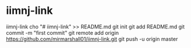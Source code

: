 # iimnj-link
iimnj-link
cho "# iimnj-link" >> README.md
git init
git add README.md
git commit -m "first commit"
git remote add origin https://github.com/mirmarshall01/iimnj-link.git
git push -u origin master
